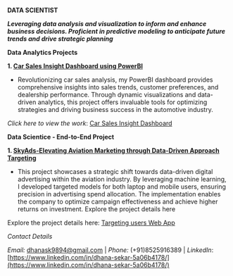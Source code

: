 
**DATA SCIENTIST**

**_Leveraging data analysis and visualization to inform and enhance business decisions. 
Proficient in predictive modeling to anticipate future trends and drive strategic planning_**


**Data Analytics Projects**

**1. <u>Car Sales Insight Dashboard using PowerBI</u>**

* Revolutionizing car sales analysis, my PowerBI dashboard provides comprehensive insights into sales trends, customer preferences, and dealership performance. Through dynamic visualizations and data-driven analytics, this project offers invaluable tools for optimizing strategies and driving business success in the automotive industry.
   
_Click here to view the work_: [Car Sales Insight Dashboard](https://www.novypro.com/profile_projects/dhanasekar)


**Data Scientice - End-to-End Project**

**1. <u>SkyAds-Elevating Aviation Marketing through Data-Driven Approach Targeting</u>**

* This project showcases a strategic shift towards data-driven digital advertising within the aviation industry. By leveraging machine learning, I developed targeted models for both laptop and mobile users, ensuring precision in advertising spend allocation. The implementation enables the company to optimize campaign effectiveness and achieve higher returns on investment. Explore the project details here

Explore the project details here: [Targeting users Web App](https://skyads-elevating-aviation-marketing-through-data-driven-target.streamlit.app/)

_Contact Details_

_Email:_ [dhanask9894@gmail.com](dhanask9894@gmail.com) | _Phone:_ (+91)8525916389 | _LinkedIn_: [https://www.linkedin.com/in/dhana-sekar-5a06b4178/](https://www.linkedin.com/in/dhana-sekar-5a06b4178/)




